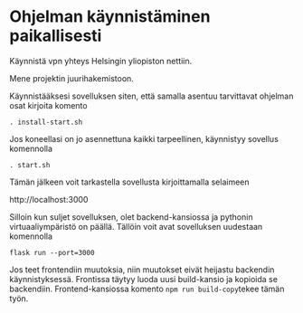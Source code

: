 # Ohjelman käynnistäminen paikallisesti

Käynnistä vpn yhteys Helsingin yliopiston nettiin.

Mene projektin juurihakemistoon.

Käynnistääksesi sovelluksen siten, että samalla asentuu tarvittavat ohjelman osat kirjoita komento

`. install-start.sh`

Jos koneellasi on jo asennettuna kaikki tarpeellinen, käynnistyy sovellus komennolla


`. start.sh`


Tämän jälkeen voit tarkastella sovellusta kirjoittamalla selaimeen

http://localhost:3000

Silloin kun suljet sovelluksen, olet backend-kansiossa ja pythonin virtuaaliympäristö on päällä. Tällöin voit avat sovelluksen uudestaan komennolla

`flask run --port=3000`

Jos teet frontendiin muutoksia, niin muutokset eivät heijastu backendin käynnistyksessä. Frontissa täytyy luoda uusi build-kansio ja kopioida se backendiin. Frontend-kansiossa komento `npm run build-copy`tekee tämän työn.
